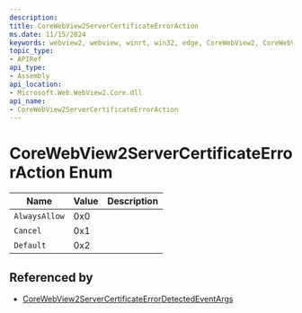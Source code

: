 ```yaml
---
description: 
title: CoreWebView2ServerCertificateErrorAction
ms.date: 11/15/2024
keywords: webview2, webview, winrt, win32, edge, CoreWebView2, CoreWebView2Controller, browser control, edge html, CoreWebView2ServerCertificateErrorAction
topic_type:
- APIRef
api_type:
- Assembly
api_location:
- Microsoft.Web.WebView2.Core.dll
api_name:
- CoreWebView2ServerCertificateErrorAction
---
```


# CoreWebView2ServerCertificateErrorAction Enum

| Name |  Value | Description |
|--|--|--|
|`AlwaysAllow` | 0x0  |  |
|`Cancel` | 0x1  |  |
|`Default` | 0x2  |  |


## Referenced by

- [CoreWebView2ServerCertificateErrorDetectedEventArgs](corewebview2servercertificateerrordetectedeventargs.md)
